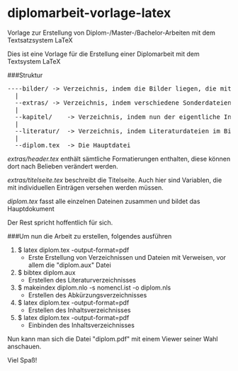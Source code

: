 diplomarbeit-vorlage-latex
==========================

Vorlage zur Erstellung von Diplom-/Master-/Bachelor-Arbeiten mit dem Textsatzsystem LaTeX

Dies ist eine Vorlage für die Erstellung einer Diplomarbeit mit dem Textsystem LaTeX

###Struktur
<pre>
----bilder/	-> Verzeichnis, indem die Bilder liegen, die mit \includegraphics eingebunden werden können
  |
  --extras/	-> Verzeichnis, indem verschiedene Sonderdateien, wie Titelblatt oder Definitionsheader liegen
  |
  --kapitel/	-> Verzeichnis, indem nun der eigentliche Inhalt steht - ausbaubar :-)
  |
  --literatur/	-> Verzeichnis, indem Literaturdateien im BibTeX Format liegen
  |
  --diplom.tex	-> Die Hauptdatei
</pre>
*extras/header.tex* enthält sämtliche Formatierungen enthalten, diese können dort nach Belieben verändert werden.

*extras/titelseite.tex* beschreibt die Titelseite. Auch hier sind Variablen, die mit individuellen Einträgen versehen werden müssen.

*diplom.tex* fasst alle einzelnen Dateinen zusammen und bildet das Hauptdokument

Der Rest spricht hoffentlich für sich.

###Um nun die Arbeit zu erstellen, folgendes ausführen

1. $ latex diplom.tex -output-format=pdf 
	* Erste Erstellung von Verzeichnissen und Dateien mit Verweisen, vor allem die "diplom.aux" Datei 
2. $ bibtex diplom.aux		
	* Erstellen des Literaturverzeichnisses
3. $ makeindex diplom.nlo -s nomencl.ist -o diplom.nls 
	* Erstellen des Abkürzungsverzeichnisses
4. $ latex diplom.tex -output-format=pdf		
	* Erstellen des Inhaltsverzeichnisses
5. $ latex diplom.tex -output-format=pdf
	* Einbinden des Inhaltsverzeichnisses

Nun kann man sich die Datei "diplom.pdf" mit einem Viewer seiner Wahl anschauen.


Viel Spaß! 
